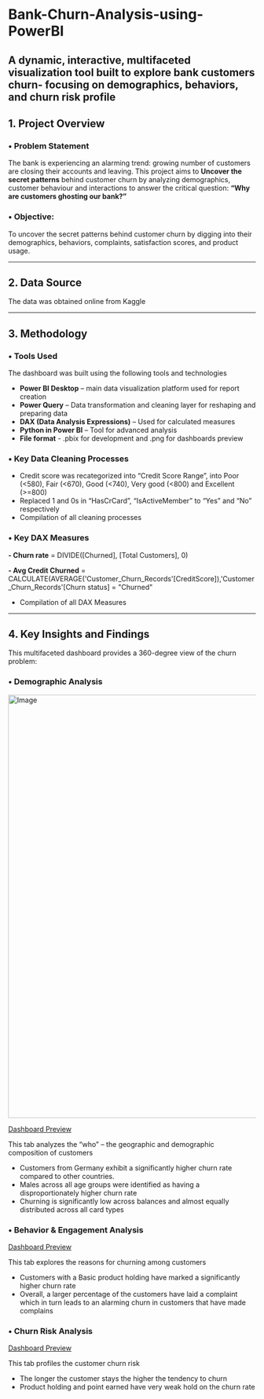 # Bank-Churn-Analysis-using-PowerBI
A dynamic, interactive, multifaceted visualization tool built to explore bank customers churn- focusing on demographics, behaviors, and churn risk profile
---

<h2>1.	Project Overview</h2>

 <h3>•	Problem Statement</h3>

  The bank is experiencing an alarming trend: growing number of customers are closing their accounts and leaving. This project aims to **Uncover the secret patterns** behind customer churn by analyzing demographics, customer behaviour and interactions to answer the critical question: **“Why are customers ghosting our bank?”**

  <h3>•	Objective:</h3>
  
  To uncover the secret patterns behind customer churn by digging into their demographics, behaviors, complaints, satisfaction scores, and product usage.

---

<h2>2.	Data Source</h2>

The data was obtained online from Kaggle

---

<h2>3.	Methodology</h2>

<h3>•	Tools Used</h3>
The dashboard was built using the following tools and technologies

-	**Power BI Desktop** – main data visualization platform used for report creation
-	**Power Query** – Data transformation and cleaning layer for reshaping and preparing data
-	**DAX (Data Analysis Expressions)** – Used for calculated measures
-	**Python in Power BI** – Tool for advanced analysis
-	**File format** - .pbix for development and .png for dashboards preview

<h3>•	Key Data Cleaning Processes</h3>

-	Credit score was recategorized into “Credit Score Range”, into Poor (<580), Fair (<670), Good (<740), Very good (<800) and Excellent (>=800)
-	Replaced 1 and 0s in “HasCrCard”, “IsActiveMember” to “Yes” and “No” respectively
-	Compilation of all cleaning processes

  
<h3>•	Key DAX Measures</h3>

**-	Churn rate** = DIVIDE([Churned], [Total Customers], 0)

**-	Avg Credit Churned** = CALCULATE(AVERAGE('Customer_Churn_Records'[CreditScore]),'Customer_Churn_Records'[Churn status] = "Churned"
-	Compilation of all DAX Measures

---

<h2>4.	Key Insights and Findings</h2>

This multifaceted dashboard provides a 360-degree view of the churn problem:

<h3>•	Demographic Analysis</h3>

<img width="1599" height="862" alt="Image" src="https://github.com/user-attachments/assets/3a3fac20-ea8a-4156-858d-65c468e399b6" />

[Dashboard Preview](https://github.com/IluyemiJoy/Bank-Churn-Analysis-using-PowerBI/blob/main/Demographic%20Analysis%20Dashboard%20Demo.PNG)

This tab analyzes the “who” – the geographic and demographic composition of customers
  -	Customers from Germany exhibit a significantly higher churn rate compared to other countries.
  -	Males across all age groups were identified as having a disproportionately higher churn rate
  -	Churning is significantly low across balances and almost equally distributed across all card types


<h3>•	Behavior & Engagement Analysis</h3>

[Dashboard Preview](https://github.com/IluyemiJoy/Bank-Churn-Analysis-using-PowerBI/blob/main/Behaviour%20and%20Engagement%20Analysis%20Dashboard%20Demo.PNG)

This tab explores the reasons for churning among customers
  -	Customers with a Basic product holding have marked a significantly higher churn rate
  -	Overall, a larger percentage of the customers have laid a complaint which in turn leads to an alarming churn in customers that have made complains 


<h3>•	Churn Risk Analysis</h3>

[Dashboard Preview](https://github.com/IluyemiJoy/Bank-Churn-Analysis-using-PowerBI/blob/main/Churn%20Analysis%20Dashboard%20Demo.PNG)

This tab profiles the customer churn risk
  -	The longer the customer stays the higher the tendency to churn
  -	Product holding and point earned have very weak hold on the churn rate

